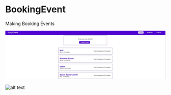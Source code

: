 # BookingEvent
 Making Booking Events
 
 ![alt text](https://github.com/mosesnova/BookingEvent/blob/master/BookingEvent.JPG)


 ![alt text](https://github.com/mosesnova/BookingEvent/blob/master/IMG20230213155515.JPG)
